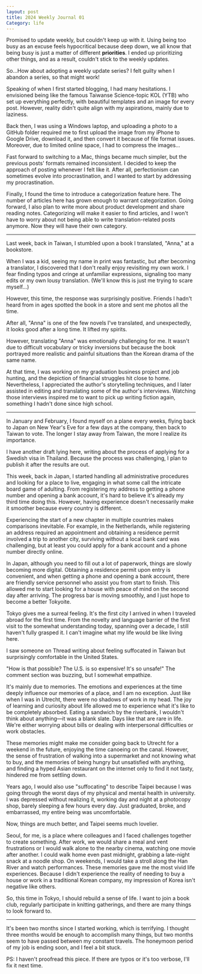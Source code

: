 ```yaml
---
layout: post
title: 2024 Weekly Journal 01
Category: life
---
```


Promised to update weekly, but couldn't keep up with it. Using being too busy as an excuse feels hypocritical because deep down, we all know that being busy is just a matter of different **priorities**. I ended up prioritizing other things, and as a result, couldn't stick to the weekly updates.

So...How about adopting a weekly update series? I felt guilty when I abandon a series, so that might work!

Speaking of when I first started blogging, I had many hesitations. I envisioned being like the famous Taiwanse Science-topic KOL (YTB) who set up everything perfectly, with beautiful templates and an image for every post. However, reality didn't quite align with my aspirations, mainly due to laziness.

Back then, I was using a Windows laptop, and uploading a photo to a GitHub folder required me to first upload the image from my iPhone to Google Drive, download it, and then convert it because of file format issues. Moreover, due to limited online space, I had to compress the images... 

Fast forward to switching to a Mac, things became much simpler, but the previous posts' formats remained inconsistent. I decided to keep the approach of posting whenever I felt like it. After all, perfectionism can sometimes evolve into procrastination, and I wanted to start by addressing my procrastination.

Finally, I found the time to introduce a categorization feature here. The number of articles here has grown enough to warrant categorization. Going forward, I also plan to write more about product development and share reading notes. Categorizing will make it easier to find articles, and I won't have to worry about not being able to write translation-related posts anymore. Now they will have their own category.

---

Last week, back in Taiwan, I stumbled upon a book I translated, "Anna," at a bookstore. 

When I was a kid, seeing my name in print was fantastic, but after becoming a translator, I discovered that I don't really enjoy revisiting my own work. I fear finding typos and cringe at unfamiliar expressions, signaling too many edits or my own lousy translation. (We'll know this is just me trying to scare myself...) 

However, this time, the response was surprisingly positive. Friends I hadn't heard from in ages spotted the book in a store and sent me photos all the time.

After all, "Anna" is one of the few novels I've translated, and unexpectedly, it looks good after a long time. It lifted my spirits.

However, translating "Anna" was emotionally challenging for me. It wasn't due to difficult vocabulary or tricky inversions but because the book portrayed more realistic and painful situations than the Korean drama of the same name. 

At that time, I was working on my graduation business project and job hunting, and the depiction of financial struggles hit close to home. Nevertheless, I appreciated the author's storytelling techniques, and I later assisted in editing and translating some of the author's interviews. Watching those interviews inspired me to want to pick up writing fiction again, something I hadn't done since high school.

---

In January and February, I found myself on a plane every weeks, flying back to Japan on New Year's Eve for a few days at the company, then back to Taiwan to vote. The longer I stay away from Taiwan, the more I realize its importance. 

I have another draft lying here, writing about the process of applying for a Swedish visa in Thailand. Because the process was challenging, I plan to publish it after the results are out.

This week, back in Japan, I started handling all administrative procedures and looking for a place to live, engaging in what some call the intricate board game of adulting. From registering my address to getting a phone number and opening a bank account, it's hard to believe it's already my third time doing this. However, having experience doesn't necessarily make it smoother because every country is different.

Experiencing the start of a new chapter in multiple countries makes comparisons inevitable. For example, in the Netherlands, while registering an address required an appointment and obtaining a residence permit involved a trip to another city, surviving without a local bank card was challenging, but at least you could apply for a bank account and a phone number directly online.

In Japan, although you need to fill out a lot of paperwork, things are slowly becoming more digital. Obtaining a residence permit upon entry is convenient, and when getting a phone and opening a bank account, there are friendly service personnel who assist you from start to finish. This allowed me to start looking for a house with peace of mind on the second day after arriving. The progress bar is moving smoothly, and I just hope to become a better Tokyoite.




Tokyo gives me a surreal feeling. It's the first city I arrived in when I traveled abroad for the first time. From the novelty and language barrier of the first visit to the somewhat understanding today, spanning over a decade, I still haven't fully grasped it. I can't imagine what my life would be like living here.

I saw someone on Thread writing about feeling suffocated in Taiwan but surprisingly comfortable in the United States. 

"How is that possible? The U.S. is so expensive! It's so unsafe!" The comment section was buzzing, but I somewhat empathize.

It's mainly due to memories. The emotions and experiences at the time deeply influence our memories of a place, and I am no exception. Just like when I was in Utrecht, there were no shadows of work in my head. The joy of learning and curiosity about life allowed me to experience what it's like to be completely absorbed. Eating a sandwich by the riverbank, I wouldn't think about anything—it was a blank slate. Days like that are rare in life. We're either worrying about bills or dealing with interpersonal difficulties or work obstacles.

These memories might make me consider going back to Utrecht for a weekend in the future, enjoying the time canoeing on the canal. However, the sense of frustration of walking into a supermarket and not knowing what to buy, and the memories of being hungry but unsatisfied with anything, and finding a hyped Asian restaurant on the internet only to find it not tasty, hindered me from settling down.

Years ago, I would also use "suffocating" to describe Taipei because I was going through the worst days of my physical and mental health in university. I was depressed without realizing it, working day and night at a photocopy shop, barely sleeping a few hours every day. Just graduated, broke, and embarrassed, my entire being was uncomfortable.

Now, things are much better, and Taipei seems much lovelier.



Seoul, for me, is a place where colleagues and I faced challenges together to create something. After work, we would share a meal and vent frustrations or I would walk alone to the nearby cinema, watching one movie after another. I could walk home even past midnight, grabbing a late-night snack at a noodle shop. On weekends, I would take a stroll along the Han River and watch performances. These memories gave me the most vivid life experiences. Because I didn't experience the reality of needing to buy a house or work in a traditional Korean company, my impression of Korea isn't negative like others.

So, this time in Tokyo, I should rebuild a sense of life. I want to join a book club, regularly participate in knitting gatherings, and there are many things to look forward to.

---

It's been two months since I started working, which is terrifying. I thought three months would be enough to accomplish many things, but two months seem to have passed between my constant travels. The honeymoon period of my job is ending soon, and I feel a bit stuck.

PS: I haven't proofread this piece. If there are typos or it's too verbose, I'll fix it next time.



